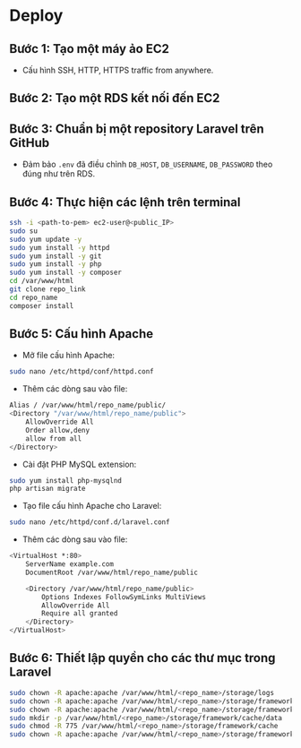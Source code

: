 # Deploy

## Bước 1: Tạo một máy ảo EC2
- Cấu hình SSH, HTTP, HTTPS traffic from anywhere.

## Bước 2: Tạo một RDS kết nối đến EC2

## Bước 3: Chuẩn bị một repository Laravel trên GitHub
- Đảm bảo `.env` đã điều chỉnh `DB_HOST`, `DB_USERNAME`, `DB_PASSWORD` theo đúng như trên RDS.

## Bước 4: Thực hiện các lệnh trên terminal

```sh
ssh -i <path-to-pem> ec2-user@<public_IP>
sudo su
sudo yum update -y
sudo yum install -y httpd
sudo yum install -y git
sudo yum install -y php
sudo yum install -y composer
cd /var/www/html
git clone repo_link
cd repo_name
composer install
```
## Bước 5: Cấu hình Apache
- Mở file cấu hình Apache:
```sh
sudo nano /etc/httpd/conf/httpd.conf
```
- Thêm các dòng sau vào file:
```sh
Alias / /var/www/html/repo_name/public/
<Directory "/var/www/html/repo_name/public">
    AllowOverride All
    Order allow,deny
    allow from all
</Directory>
```
- Cài đặt PHP MySQL extension:
```sh
sudo yum install php-mysqlnd
php artisan migrate
```
- Tạo file cấu hình Apache cho Laravel:
```sh
sudo nano /etc/httpd/conf.d/laravel.conf
```
- Thêm các dòng sau vào file:
```sh
<VirtualHost *:80>
    ServerName example.com
    DocumentRoot /var/www/html/repo_name/public

    <Directory /var/www/html/repo_name/public>
        Options Indexes FollowSymLinks MultiViews
        AllowOverride All
        Require all granted
    </Directory>
</VirtualHost>
```
## Bước 6: Thiết lập quyền cho các thư mục trong Laravel
```sh
sudo chown -R apache:apache /var/www/html/<repo_name>/storage/logs
sudo chown -R apache:apache /var/www/html/<repo_name>/storage/framework/sessions
sudo chown -R apache:apache /var/www/html/<repo_name>/storage/framework/views
sudo mkdir -p /var/www/html/<repo_name>/storage/framework/cache/data
sudo chmod -R 775 /var/www/html/<repo_name>/storage/framework/cache
sudo chown -R apache:apache /var/www/html/<repo_name>/storage/framework/cache
```